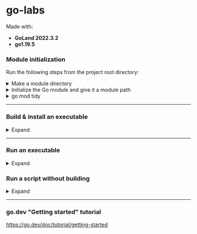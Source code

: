 # go-labs

Made with:
- **GoLand 2022.3.2**
- **go1.19.5**

### Module initialization

Run the following steps from the project root directory: 

<details>
<summary>Make a module directory</summary>

```shell
mkdir project_name
```

</details>


<details>
<summary>Initialize the Go module and give it a module path</summary>

```shell
go mod init module_path
```

The `go mod init` command creates a `go.mod` file to track your code's dependencies.
So far, the file includes only the name of your module and the Go version your code supports.
But as you add dependencies, the `go.mod` file will list the versions your code depends on.
This keeps builds reproducible and gives you direct control over which module versions to use.

If you publish a module, the module path must be a path from which your module can be downloaded by Go tools.

That would be your code's repository, e.g.: `github.com/squidmin/go-labs/example`

</details>


<details>
<summary>go mod tidy</summary>

```shell
go mod tidy
```

More info: https://go.dev/ref/mod#go-mod-tidy

</details>


---


### Build & install an executable

<details>
<summary>Expand</summary>

Run the following steps from the project root directory:

```shell
go build ./directory_name
```

```shell
export PATH=$PATH:$(echo $(go list -f '{{.Target}}'))
```

```shell
cd ./directory_name
go install
```

</details>


---


### Run an executable

<details>
<summary>Expand</summary>

```shell
executable_name -o --option -k=val --key=value
```

</details>


### Run a script without building

<details>
<summary>Expand</summary>

```shell
go run script_name.go
```

</details>


---


### go.dev "Getting started" tutorial

https://go.dev/doc/tutorial/getting-started
